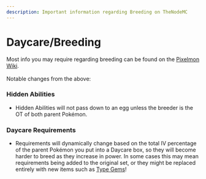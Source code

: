 ```yaml
---
description: Important information regarding Breeding on TheNodeMC
---
```


# Daycare/Breeding

Most info you may require regarding breeding can be found on the [Pixelmon Wiki](https://pixelmonmod.com/wiki/Breeding).\
\
Notable changes from the above:

### Hidden Abilities

* Hidden Abilities will not pass down to an egg unless the breeder is the OT of both parent Pokémon.

### Daycare Requirements

* Requirements will dynamically change based on the total IV percentage of the parent Pokémon you put into a Daycare box, so they will become harder to breed as they increase in power. In some cases this may mean requirements being added to the original set, or they might be replaced entirely with new items such as [Type Gems](https://pixelmonmod.com/wiki/Gems)!&#x20;
